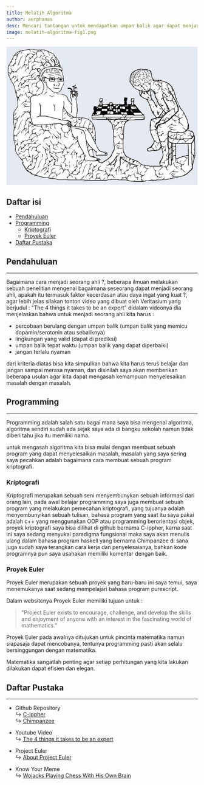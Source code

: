 ```yaml
---
title: Melatih Algoritma
author: aerphanas
desc: Mencari tantangan untuk mendapatkan umpan balik agar dapat menjadi seorang ahli dalam pemrograman.
image: melatih-algoritma-fig1.png
---
```


![Wojacks Bermain Catur Dengan Otaknya](/images/melatih-algoritma-fig1.png "Wojacks Bermain Catur Dengan Otaknya")

## Daftar isi

- [Pendahuluan](#pendahuluan)
- [Programming](#programming)
  - [Kriptografi](#kriptografi)
  - [Proyek Euler](#proyek-euler)
- [Daftar Pustaka](#daftar-pustaka)

## Pendahuluan

---

Bagaimana cara menjadi seorang ahli ?, beberapa ilmuan melakukan sebuah penelitian mengenai bagaimana seseorang dapat menjadi seorang ahli, apakah itu termasuk faktor kecerdasan atau daya ingat yang kuat ?, agar lebih jelas silakan tonton video yang dibuat oleh Veritasium yang berjudul : "The 4 things it takes to be an expert" didalam videonya dia menjelaskan bahwa untuk menjadi seorang ahli kita harus :

- percobaan berulang dengan umpan balik (umpan balik yang memicu dopamin/serotonin atau sebaliknya)
- lingkungan yang valid (dapat di prediksi)
- umpan balik tepat waktu (umpan balik yang dapat diperbaiki)
- jangan terlalu nyaman

dari kriteria diatas bisa kita simpulkan bahwa kita harus terus belajar dan jangan sampai merasa nyaman, dan disinilah saya akan memberikan beberapa usulan agar kita dapat mengasah kemampuan menyelesaikan masalah dengan masalah.

## Programming

---

Programming adalah salah satu bagai mana saya bisa mengenal algoritma, algoritma sendiri sudah ada sejak saya ada di bangku sekolah namun tidak diberi tahu jika itu memiliki nama.

untuk mengasah algoritma kita bisa mulai dengan membuat sebuah program yang dapat menyelesaikan masalah, masalah yang saya sering saya pecahkan adalah bagaimana cara membuat sebuah program kriptografi.

### Kriptografi

Kriptografi merupakan sebuah seni menyembunykan sebuah informasi dari orang lain, pada awal belajar programming saya juga membuat sebuah program yang melakukan pemecahan kriptografi, yang tujuanya adalah menyembunyikan sebuah tulisan, bahasa program yang saat itu saya pakai adalah c++ yang menggunakan OOP atau programming berorientasi objek, proyek kriptografi saya bisa dilihat di github bernama C-ippher, karna saat ini saya sedang menyukai paradigma fungsional maka saya akan menulis ulang dalam bahasa program haskell yang bernama Chimpanzee di sana juga sudah saya terangkan cara kerja dan penyelesaianya, bahkan kode programnya pun saya usahakan memiliki komentar dengan baik.

### Proyek Euler

Proyek Euler merupakan sebuah proyek yang baru-baru ini saya temui, saya menemukanya saat sedang mempelajari bahasa program purescript.

Dalam websitenya Proyek Euler memiliki tujuan untuk :

> "Project Euler exists to encourage, challenge, and develop the skills and enjoyment of anyone with an interest in the fascinating world of mathematics."

Proyek Euler pada awalnya ditujukan untuk pincinta matematika namun siapasaja dapat mencobanya, tentunya programming pasti akan selalu bersinggungan dengan matematika.

Matematika sangatlah penting agar setiap perhitungan yang kita lakukan dilakukan dapat efisien dan elegan.

## Daftar Pustaka

---

- Github Repository  
↪ [C-ippher](https://github.com/aerphanas/C-ippher)  
↪ [Chimpanzee](https://github.com/aerphanas/Chimpanzee)  

- Youtube Video  
↪ [The 4 things it takes to be an expert](https://youtu.be/5eW6Eagr9XA)  

- Project Euler  
↪ [About Project Euler](https://projecteuler.net/)  

- Know Your Meme  
↪ [Wojacks Playing Chess With His Own Brain](https://knowyourmeme.com/photos/1218305-tfw-too-intelligent-2smart)  
